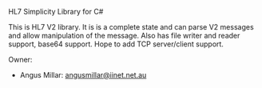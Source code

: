 HL7 Simplicity Library for C#

This is HL7 V2 library. It is is a complete state and can parse V2 messages and allow manipulation of the message. Also has file writer and reader support, base64 support. Hope to add TCP server/client support.    

Owner:

* Angus Millar: angusmillar@iinet.net.au